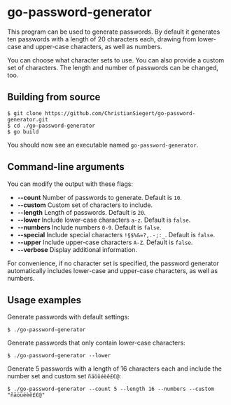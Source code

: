 go-password-generator
=====================

This program can be used to generate passwords. By default it generates ten passwords with a length of 20 characters each, drawing from lower-case and upper-case characters, as well as numbers.

You can choose what character sets to use. You can also provide a custom set of characters. The length and number of passwords can be changed, too.

Building from source
--------------------

```
$ git clone https://github.com/ChristianSiegert/go-password-generator.git
$ cd ./go-password-generator
$ go build
```

You should now see an executable named `go-password-generator`.

Command-line arguments
----------------------

You can modify the output with these flags:

- **--count**	Number of passwords to generate. Default is `10`.
- **--custom**	Custom set of characters to include.
- **--length**	Length of passwords. Default is `20`.
- **--lower**	Include lower-case characters `a-z`. Default is `false`.
- **--numbers**	Include numbers `0-9`. Default is `false`.
- **--special**	Include special characters `!§$%&=?,.-;:_`. Default is `false`.
- **--upper**	Include upper-case characters `A-Z`. Default is `false`.
- **--verbose**	Display additional information.

For convenience, if no character set is specified, the password generator automatically includes lower-case and upper-case characters, as well as numbers.

Usage examples
--------------

Generate passwords with default settings:

	$ ./go-password-generator

Generate passwords that only contain lower-case characters:

	$ ./go-password-generator --lower

Generate 5 passwords with a length of 16 characters each and include the number set and custom set `ñäöüéèê£€@`:

	$ ./go-password-generator --count 5 --length 16 --numbers --custom "ñäöüéèê£€@"
